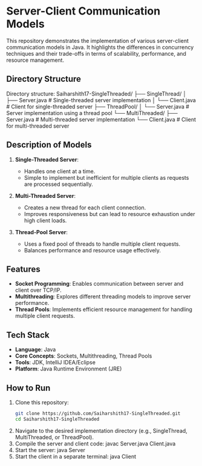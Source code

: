 # Server-Client Communication Models

This repository demonstrates the implementation of various server-client communication models in Java. It highlights the differences in concurrency techniques and their trade-offs in terms of scalability, performance, and resource management.

## Directory Structure
Directory structure:
Saiharshith17-SingleThreaded/
├── SingleThread/
│   ├── Server.java    # Single-threaded server implementation
│   └── Client.java    # Client for single-threaded server
├── ThreadPool/
│   └── Server.java    # Server implementation using a thread pool
└── MultiThreaded/
    ├── Server.java    # Multi-threaded server implementation
    └── Client.java    # Client for multi-threaded server


## Description of Models
1. **Single-Threaded Server**:
   - Handles one client at a time.
   - Simple to implement but inefficient for multiple clients as requests are processed sequentially.

2. **Multi-Threaded Server**:
   - Creates a new thread for each client connection.
   - Improves responsiveness but can lead to resource exhaustion under high client loads.

3. **Thread-Pool Server**:
   - Uses a fixed pool of threads to handle multiple client requests.
   - Balances performance and resource usage effectively.

## Features
- **Socket Programming**: Enables communication between server and client over TCP/IP.
- **Multithreading**: Explores different threading models to improve server performance.
- **Thread Pools**: Implements efficient resource management for handling multiple client requests.

## Tech Stack
- **Language**: Java
- **Core Concepts**: Sockets, Multithreading, Thread Pools
- **Tools**: JDK, IntelliJ IDEA/Eclipse
- **Platform**: Java Runtime Environment (JRE)

## How to Run
1. Clone this repository:
   ```bash
   git clone https://github.com/Saiharshith17-SingleThreaded.git
   cd Saiharshith17-SingleThreaded
2. Navigate to the desired implementation directory (e.g., SingleThread, MultiThreaded, or ThreadPool).
3. Compile the server and client code:
javac Server.java Client.java
4. Start the server:
java Server
5. Start the client in a separate terminal:
   java Client
